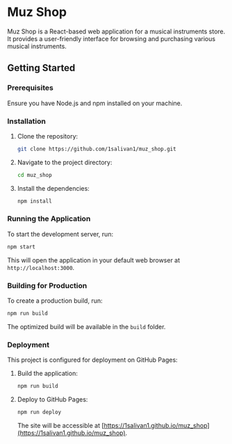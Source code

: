 # Muz Shop

Muz Shop is a React-based web application for a musical instruments store. It provides a user-friendly interface for browsing and purchasing various musical instruments.

## Getting Started

### Prerequisites

Ensure you have Node.js and npm installed on your machine.

### Installation

1. Clone the repository:
   ```bash
   git clone https://github.com/1salivan1/muz_shop.git
   ```
2. Navigate to the project directory:
   ```bash
   cd muz_shop
   ```
3. Install the dependencies:
   ```bash
   npm install
   ```

### Running the Application

To start the development server, run:

```bash
npm start
```

This will open the application in your default web browser at `http://localhost:3000`.

### Building for Production

To create a production build, run:

```bash
npm run build
```

The optimized build will be available in the `build` folder.

### Deployment

This project is configured for deployment on GitHub Pages:

1. Build the application:
   ```bash
   npm run build
   ```
2. Deploy to GitHub Pages:
   ```bash
   npm run deploy
   ```
   The site will be accessible at [https://1salivan1.github.io/muz_shop](https://1salivan1.github.io/muz_shop).
